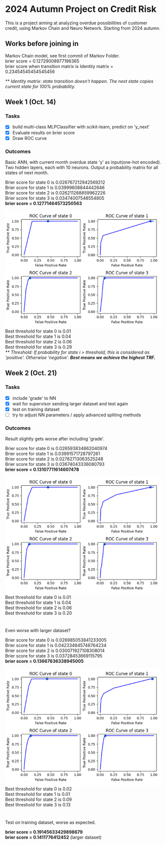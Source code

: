 # 2024 Autumn Project on Credit Risk
This is a project aiming at analyzing overdue possibilities of customer credit, using Markov Chain and Neuro Network. Starting from 2024 autumn.

## Works before joining in
Markov Chain model, see first commit of Markov Folder.  
brier score = 0.12729008977196365  
brier score when transition matrix is Identity matrix = 0.23454545454545456  
 
_** Identity matrix: state transition doesn't happen. The next state copies current state for 100% probability._

## Week 1 (Oct. 14)
### Tasks
- [x] build multi-class MLPClassifier with scikit-learn, predict on 'y_next'
- [x] Evaluate results on brier score
- [x] Draw ROC curve
### Outcomes
Basic ANN, with current month overdue state 'y' as input(one-hot encoded). Two hidden layers, each with 10 neurons. Output a probability matrix for all states of next month.  
 
Brier score for state 0 is 0.026767212942569212  
Brier score for state 1 is 0.03999608844442646  
Brier score for state 2 is 0.026211268859962226  
Brier score for state 3 is 0.03474007548554805  
**brier score = 0.12771464573250563**  
 
![week 1 ROC](MLP/figs/basic.png)  
Best threshold for state 0 is  0.01  
Best threshold for state 1 is  0.04  
Best threshold for state 2 is  0.06  
Best threshold for state 3 is  0.29  
_** Threshold: If probability for state i > threshold, this is considered as 'positive'. Otherwise 'negative'._ ***Best means we achieve the highest TRF.***  

## Week 2 (Oct. 21)
### Tasks
- [x] include 'grade' to NN
- [x] wait for supervisor sending larger dataset and test again
- [x] test on training dataset
- [ ] try to adjust NN parameters / apply advanced spliting methods
### Outcomes
Result slightly gets worse after including 'grade'.  
 
Brier score for state 0 is 0.026593834862040974  
Brier score for state 1 is 0.03991571728797261  
Brier score for state 2 is 0.02782713063525248  
Brier score for state 3 is 0.03674043336080793  
**brier score = 0.13107711614607478**  
 
![week 2 ROC](MLP/figs/grade.png)  
Best threshold for state 0 is  0.01  
Best threshold for state 1 is  0.04  
Best threshold for state 2 is  0.06  
Best threshold for state 3 is  0.20  
#
Even worse with larger dataset?  
 
Brier score for state 0 is 0.026985053841233005  
Brier score for state 1 is 0.042334845748764234  
Brier score for state 2 is 0.030071927108308014  
Brier score for state 3 is 0.03728453669115795  
**brier score = 0.13667636338945005**  
 
![week 2 ROC](MLP/figs/larger_dataset.png)  
Best threshold for state 0 is  0.02  
Best threshold for state 1 is  0.01  
Best threshold for state 2 is  0.09  
Best threshold for state 3 is  0.13  
#
Test on training dataset, worse as expected.  
 
**brier score = 0.19145633429898679**  
**brier score = 0.1411776412452** (larger dataset)